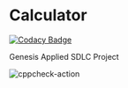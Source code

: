 # Calculator

[![Codacy Badge](https://api.codacy.com/project/badge/Grade/2ec8f5de91804f54a8015712406ee59d)](https://app.codacy.com/gh/99002462/Calculator?utm_source=github.com&utm_medium=referral&utm_content=99002462/Calculator&utm_campaign=Badge_Grade_Settings)

Genesis Applied SDLC Project

![cppcheck-action](https://github.com/99002462/Calculator/workflows/cppcheck-action/badge.svg)
